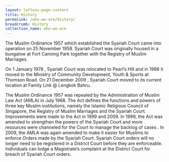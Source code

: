 ```yaml
---
layout: leftnav-page-content
title: History
permalink: /who-we-are/history/
breadcrumb: History
collection_name: who-we-are
---
```

The Muslim Ordinance 1957 which established the Syariah Court came into operation on 25 November 1958. Syariah Court was originally housed in a bungalow at Fort Canning Park together with the Registry of Muslim Marriages.

On 1 January 1978 , Syariah Court was relocated to Pearl’s Hill and in 1988 it moved to the Ministry of Community Development, Youth & Sports at Thomson Road. On 21 December 2009 , Syariah Court moved to its current location at Family Link @ Lengkok Bahru.

The Muslim Ordinance 1957 was repealed by the Administration of Muslim Law Act (AMLA) in July 1968. The Act defines the functions and powers of three key Muslim institutions, namely the Islamic Religious Council of Singapore, the Registry of Muslim Marriages and the Syariah Court. Improvements were made to the Act in 1999 and 2009. In 1999, the Act was amended to strengthen the powers of the Syariah Court and more resources were channeled for the Court to manage the backlog of cases . In 2009, the AMLA was again amended to make it easier for Muslims to enforce Orders made by the Syariah Court. Syariah Court orders will no longer need to be registered in a District Court before they are enforceable. Individuals can lodge a Magistrate’s complaint at the District Court for breach of Syariah Court orders. 
